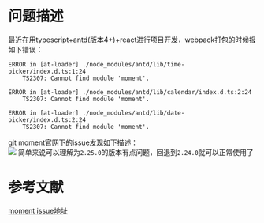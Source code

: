 # 问题描述
最近在用typescript+antd(版本4+)+react进行项目开发，webpack打包的时候报如下错误：  
```
ERROR in [at-loader] ./node_modules/antd/lib/time-picker/index.d.ts:1:24
    TS2307: Cannot find module 'moment'.

ERROR in [at-loader] ./node_modules/antd/lib/calendar/index.d.ts:2:24
    TS2307: Cannot find module 'moment'.

ERROR in [at-loader] ./node_modules/antd/lib/date-picker/index.d.ts:2:24
    TS2307: Cannot find module 'moment'.

```
git moment官网下的issue发现如下描述：  
![](https://user-gold-cdn.xitu.io/2020/5/2/171d3824942ba027?w=838&h=319&f=png&s=29857)
简单来说可以理解为`2.25.0`的版本有点问题，回退到`2.24.0`就可以正常使用了

# 参考文献
[moment issue地址](https://github.com/moment/moment/issues/5486)
